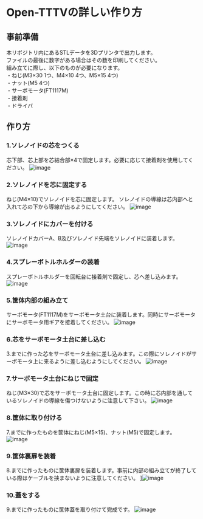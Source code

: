 # Open-TTTVの詳しい作り方

## 事前準備
本リポジトリ内にあるSTLデータを3Dプリンタで出力します。<br>
ファイルの最後に数字がある場合はその数を印刷してください。<br>
組み立てに際し、以下のものが必要になります。<br>
・ねじ(M3×30 1つ、M4×10 4つ、M5×15 4つ)<br>
・ナット(M5 4つ)<br>
・サーボモータ(FT1117M)<br>
・接着剤<br>
・ドライバ<br>
## 作り方
### 1.ソレノイドの芯をつくる
芯下部、芯上部を芯結合部×4で固定します。必要に応じて接着剤を使用してください。 
![image](https://github.com/MiyashitaLab/Open-TTTV/assets/75302406/1b621ca2-0bef-45d8-8b20-fcbd48d26a6f)
### 2.ソレノイドを芯に固定する
ねじ(M4×10)でソレノイドを芯に固定します。 ソレノイドの導線は芯内部へと入れて芯の下から導線が出るようにしてください。
![image](https://github.com/MiyashitaLab/Open-TTTV/assets/75302406/de157ec8-b5c0-4d6f-9789-231adc1deee6)

### 3.ソレノイドにカバーを付ける
ソレノイドカバーA、B及びソレノイド先端をソレノイドに装着します。
![image](https://github.com/MiyashitaLab/Open-TTTV/assets/75302406/11f6f4f8-f735-4239-8e79-9aefe8870bba)

### 4.スプレーボトルホルダーの装着
スプレーボトルホルダーを回転台に接着剤で固定し、芯へ差し込みます。
![image](https://github.com/MiyashitaLab/Open-TTTV/assets/75302406/2c1ba734-8563-4cfd-ab94-3dfbe270f3f8)

### 5.筐体内部の組み立て
サーボモータ(FT1117M)をサーボモータ土台に装着します。同時にサーボモータにサーボモータ用ギアを接着してください。
![image](https://github.com/MiyashitaLab/Open-TTTV/assets/75302406/779740e2-8431-4e7e-90ef-72e2fbb31064)

### 6.芯をサーボモータ土台に差し込む
3.までに作った芯をサーボモータ土台に差し込みます。この際にソレノイドがサーボモータ上に来るように差し込むようにしてください。
![image](https://github.com/MiyashitaLab/Open-TTTV/assets/75302406/697a40a6-f846-4ada-aa18-7a1fd50117eb)

### 7.サーボモータ土台にねじで固定
ねじ(M3×30)で芯をサーボモータ土台に固定します。この時に芯内部を通しているソレノイドの導線を傷つけないように注意して下さい。
![image](https://github.com/MiyashitaLab/Open-TTTV/assets/75302406/7af69f18-211c-4332-9550-9eb7cc5c22d0)

### 8.筐体に取り付ける
7.までに作ったものを筐体にねじ(M5×15)、ナット(M5)で固定します。
![image](https://github.com/MiyashitaLab/Open-TTTV/assets/75302406/e3b4d93c-5cd7-40cb-93d7-22fc7af68df8)

### 9.筐体裏扉を装着
8.までに作ったものに筐体裏扉を装着します。事前に内部の組み立てが終了している際はケーブルを挟まないように注意してください。
]![image](https://github.com/MiyashitaLab/Open-TTTV/assets/75302406/b624fc19-716e-4d75-ac4e-e07297c0a0aa)

### 10.蓋をする
9.までに作ったものに筐体蓋を取り付けて完成です。
![image](https://github.com/MiyashitaLab/Open-TTTV/assets/75302406/b98a16d2-6d73-425a-bff8-a9e071c99af0)


